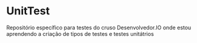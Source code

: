 # UnitTest
Repositório específico para testes do cruso Desenvolvedor.IO onde estou aprendendo a criação de tipos de testes e testes unitátrios